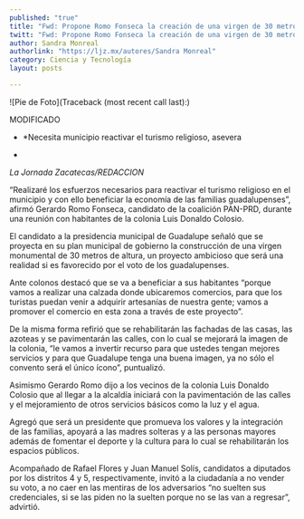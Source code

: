 ```yaml
---
published: "true"
title: "Fwd: Propone Romo Fonseca la creación de una virgen de 30 metros de altura en Guadalupe"
twitt: "Fwd: Propone Romo Fonseca la creación de una virgen de 30 metros de altura en Guadalupe"
author: Sandra Monreal
authorlink: "https://ljz.mx/autores/Sandra Monreal"
category: Ciencia y Tecnología
layout: posts

---
```


![Pie de Foto](Traceback (most recent call last):)

MODIFICADO

   - *Necesita municipio reactivar el turismo religioso, asevera
   *

*La Jornada Zacatecas/REDACCION*

“Realizaré los esfuerzos necesarios para reactivar el turismo religioso en
el municipio y con ello beneficiar la economía de las familias
guadalupenses”, afirmó Gerardo Romo Fonseca, candidato de la coalición
PAN-PRD, durante una reunión con habitantes de la colonia Luis Donaldo
Colosio.

El candidato a la presidencia municipal de Guadalupe señaló que se proyecta
en su plan municipal de gobierno la construcción de una virgen monumental
de 30 metros de altura, un proyecto ambicioso que será una realidad si es
favorecido por el voto de los guadalupenses.

Ante colonos destacó que se va a beneficiar a sus habitantes “porque vamos
a realizar una calzada donde ubicaremos comercios, para que los turistas
puedan venir a adquirir artesanías de nuestra gente; vamos a promover el
comercio en esta zona a través de este proyecto”.

De la misma forma refirió que se rehabilitarán las fachadas de las casas,
las azoteas y se pavimentarán las calles, con lo cual se mejorará la imagen
de la colonia, “le vamos a invertir recurso para que ustedes tengan mejores
servicios y para que Guadalupe tenga una buena imagen, ya no sólo el
convento será el único ícono”, puntualizó.

Asimismo Gerardo Romo dijo a los vecinos de la colonia Luis Donaldo Colosio
que al llegar a la alcaldía iniciará con la pavimentación de las calles y
el mejoramiento de otros servicios básicos como la luz y el agua.

Agregó que será un presidente que promueva los valores y la integración de
las familias, apoyará a las madres solteras y a las personas mayores además
de fomentar el deporte y la cultura para lo cual se rehabilitarán los
espacios públicos.

Acompañado de Rafael Flores y Juan Manuel Solís, candidatos a diputados por
los distritos 4 y 5, respectivamente, invitó a la ciudadanía a no vender su
voto, a no caer en las mentiras de los adversarios “no suelten sus
credenciales, si se las piden no la suelten porque no se las van a
regresar”, advirtió.
